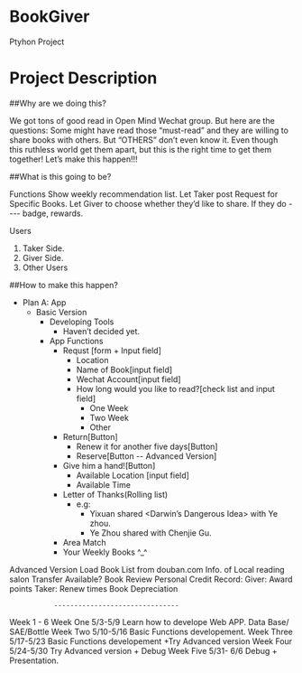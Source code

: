 # BookGiver
Ptyhon Project


# Project Description
				

##Why are we doing this?  

We got tons of good read in Open Mind Wechat group. But here are the questions:
Some might have read those “must-read” and they are willing to share books with others.
 But “OTHERS” don’t even know it.
Even though this ruthless world get them apart, but this is the right time to get them together!
Let’s make this happen!!!


##What is this going to be?

Functions
Show weekly recommendation list.
Let Taker post  Request for Specific Books.
Let Giver to choose whether they’d like to share.
If they do ---- badge, rewards<Gamification>.

Users

1. Taker Side.
2. Giver Side.
3. Other Users



##How to make this happen?

* Plan A: App
	* Basic Version
		* Developing Tools
			* Haven’t decided yet.
		* App Functions        
			* Requst  [form + Input field]
				* Location
				* Name of Book[input field]
				* Wechat Account[input field]
				* How long would you like to read?[check list and input field]
					* One Week
					* Two Week
					* Other
			* Return[Button]
				* Renew it for another five days[Button]
				* Reserve[Button -- Advanced Version]
			* Give him a hand![Button]
				* Available Location [input field]
				* Available Time
			* Letter of Thanks(Rolling list)
				* e.g:  
					* Yixuan shared <Darwin’s Dangerous Idea> with Ye zhou.
					* Ye Zhou shared <Creativity> with Chenjie Gu.
			* Area Match
			*  Your Weekly Books ^_^                        
		
> 
Advanced Version
Load Book List from douban.com
Info. of Local reading salon
Transfer Available?
Book Review
Personal Credit Record:
Giver: Award points
Taker: 
Renew times
Book Depreciation
                        
               -------------------------------
> 
Week 1 - 6
Week One 5/3-5/9
Learn how to develope Web APP.  Data Base/ SAE/Bottle
Week Two 5/10-5/16
Basic Functions developement.
Week Three 5/17-5/23
Basic Functions developement +Try Advanced version
Week Four 5/24-5/30
Try Advanced version + Debug
Week Five 5/31- 6/6
Debug + Presentation.







